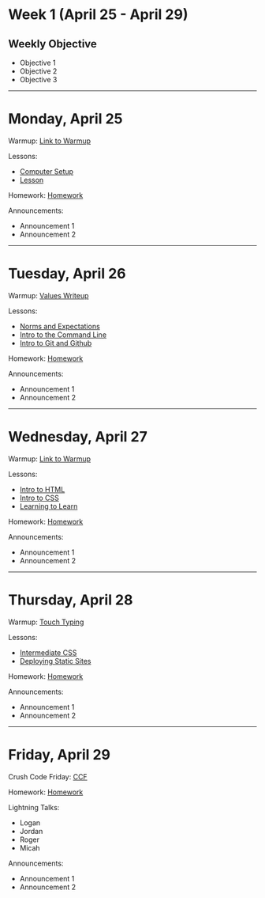 # Week 1 (April 25 - April 29)
## Weekly Objective

- Objective 1
- Objective 2
- Objective 3

---

# Monday, April 25

Warmup: [Link to Warmup](http://github.com/gSchool)

Lessons:
- [Computer Setup](https://workbook.galvanize.com/cohorts/68/articles/3052)
- [Lesson](https://workbook.galvanize.com/cohorts/68/student_dashboard)

Homework: [Homework](https://workbook.galvanize.com/cohorts/68/student_dashboard)

Announcements:
- Announcement 1
- Announcement 2

---

# Tuesday, April 26

Warmup: [Values Writeup]()

Lessons:
- [Norms and Expectations]()
- [Intro to the Command Line](https://workbook.galvanize.com/cohorts/68/articles/3057)
- [Intro to Git and Github](https://workbook.galvanize.com/cohorts/68/articles/3060)

Homework: [Homework](https://workbook.galvanize.com/cohorts/68/student_dashboard)

Announcements:
- Announcement 1
- Announcement 2

---

# Wednesday, April 27

Warmup: [Link to Warmup](http://github.com/gSchool)

Lessons:
- [Intro to HTML](https://workbook.galvanize.com/cohorts/68/articles/3063)
- [Intro to CSS](https://workbook.galvanize.com/cohorts/68/articles/3070)
- [Learning to Learn](https://workbook.galvanize.com/cohorts/68/articles/3055)

Homework: [Homework](https://workbook.galvanize.com/cohorts/68/student_dashboard)

Announcements:
- Announcement 1
- Announcement 2

---

# Thursday, April 28

Warmup: [Touch Typing](https://workbook.galvanize.com/cohorts/68/articles/3053)

Lessons:
- [Intermediate CSS](https://workbook.galvanize.com/cohorts/68/articles/3071)
- [Deploying Static Sites](https://workbook.galvanize.com/cohorts/68/articles/3117)

Homework: [Homework](https://workbook.galvanize.com/cohorts/68/student_dashboard)

Announcements:
- Announcement 1
- Announcement 2

---

# Friday, April 29

Crush Code Friday: [CCF](https://workbook.galvanize.com/cohorts/68/student_dashboard)

Homework: [Homework](https://workbook.galvanize.com/cohorts/68/student_dashboard)

Lightning Talks:
- Logan
- Jordan
- Roger
- Micah

Announcements:
- Announcement 1
- Announcement 2

